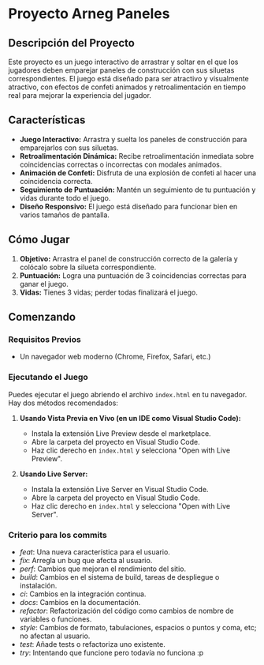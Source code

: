 # Proyecto Arneg Paneles

## Descripción del Proyecto

Este proyecto es un juego interactivo de arrastrar y soltar en el que los jugadores deben emparejar paneles de construcción con sus siluetas correspondientes. El juego está diseñado para ser atractivo y visualmente atractivo, con efectos de confeti animados y retroalimentación en tiempo real para mejorar la experiencia del jugador.

## Características

- **Juego Interactivo:** Arrastra y suelta los paneles de construcción para emparejarlos con sus siluetas.
- **Retroalimentación Dinámica:** Recibe retroalimentación inmediata sobre coincidencias correctas o incorrectas con modales animados.
- **Animación de Confeti:** Disfruta de una explosión de confeti al hacer una coincidencia correcta.
- **Seguimiento de Puntuación:** Mantén un seguimiento de tu puntuación y vidas durante todo el juego.
- **Diseño Responsivo:** El juego está diseñado para funcionar bien en varios tamaños de pantalla.

## Cómo Jugar

1. **Objetivo:** Arrastra el panel de construcción correcto de la galería y colócalo sobre la silueta correspondiente.
2. **Puntuación:** Logra una puntuación de 3 coincidencias correctas para ganar el juego.
3. **Vidas:** Tienes 3 vidas; perder todas finalizará el juego.

## Comenzando

### Requisitos Previos

- Un navegador web moderno (Chrome, Firefox, Safari, etc.)

### Ejecutando el Juego

Puedes ejecutar el juego abriendo el archivo `index.html` en tu navegador. Hay dos métodos recomendados:

1. **Usando Vista Previa en Vivo (en un IDE como Visual Studio Code):**
   - Instala la extensión Live Preview desde el marketplace.
   - Abre la carpeta del proyecto en Visual Studio Code.
   - Haz clic derecho en `index.html` y selecciona "Open with Live Preview".

2. **Usando Live Server:**
   - Instala la extensión Live Server en Visual Studio Code.
   - Abre la carpeta del proyecto en Visual Studio Code.
   - Haz clic derecho en `index.html` y selecciona "Open with Live Server".

### Criterio para los commits
- *feat*: Una nueva característica para el usuario.
- *fix*: Arregla un bug que afecta al usuario.
- *perf*: Cambios que mejoran el rendimiento del sitio.
- *build*: Cambios en el sistema de build, tareas de despliegue o instalación.
- *ci*: Cambios en la integración continua.
- *docs*: Cambios en la documentación.
- *refactor*: Refactorización del código como cambios de nombre de variables o funciones.
- *style*: Cambios de formato, tabulaciones, espacios o puntos y coma, etc; no afectan al usuario.
- *test*: Añade tests o refactoriza uno existente.
- *try*: Intentando que funcione pero todavía no funciona :p